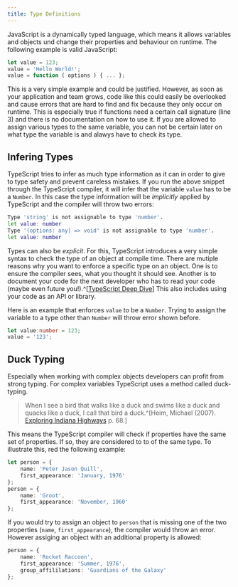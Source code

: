 ```yaml
---
title: Type Definitions
---
```


JavaScript is a dynamically typed language, which means it allows variables and objects und change their properties and behaviour on runtime. The following example is valid JavaScript:

```javascript
let value = 123;
value = 'Hello World!';
value = function ( options ) { ... };
```

This is a very simple example and could be justified. However, as soon as your application and team grows, code like this could easily be overlooked and cause errors that are hard to find and fix because they only occur on runtime. This is especially true if functions need a certain call signature (line 3) and there is no documentation on how to use it. If you are allowed to assign various types to the same variable, you can not be certain later on what type the variable is and alawys have to check its type.

## Infering Types

TypeScript tries to infer as much type information as it can in order to give to type safety and prevent careless mistakes. If you run the above snippet through the TypeScript compiler, it will infer that the variable `value` has to be a `Number`. In this case the type information will be *implicitly* applied by TypeScript and the compiler will throw two errors:

```bash
Type 'string' is not assignable to type 'number'.
let value: number
Type '(options: any) => void' is not assignable to type 'number'.
let value: number
```

Types can also be *explicit*. For this, TypeScript introduces a very simple syntax to check the type of an object at compile time. There are mutiple reasons why you want to enforce a specific type on an object. One is to ensure the compiler sees, what you thought it should see. Another is to document your code for the next developer who has to read your code (maybe even future you!).^[[TypeScript Deep Dive](http://basarat.gitbooks.io/typescript/)] This also includes using your code as an API or library.

Here is an example that enforces `value` to be a `Number`. Trying to assign the variable to a type other than `Number` will throw error shown before.

```typescript
let value:number = 123;
value = '123';
```

## Duck Typing

Especially when working with complex objects developers can profit from strong typing. For complex variables TypeScript uses a method called duck-typing.

> When I see a bird that walks like a duck and swims like a duck and quacks like a duck, I call that bird a duck.^[Heim, Michael (2007). [Exploring Indiana Highways](http://books.google.com/books?id=j7zds6xx7S0C&pg=PA68&dq=%22james+Riley%22+OR+%22James+Whitcomb+Riley%22+bird++duck&num=100) p. 68.]

This means the TypeScript compiler will check if properties have the same set of properties. If so, they are considered to to of the same type. To illustrate this, red the following example:

```typescript
let person = {
    name: 'Peter Jason Quill',
    first_appearance: 'January, 1976'
};
person = {
    name: 'Groot',
    first_appearance: 'November, 1960'
};
```

If you would try to assign an object to `person` that is missing one of the two properties (`name`, `first_appearance`), the compiler would throw an error. However assiging an object with an additional property is allowed:

```typescript
person = {
    name: 'Rocket Raccoon',
    first_appearance: 'Summer, 1976',
    group_affililations: 'Guardians of the Galaxy'
};
```